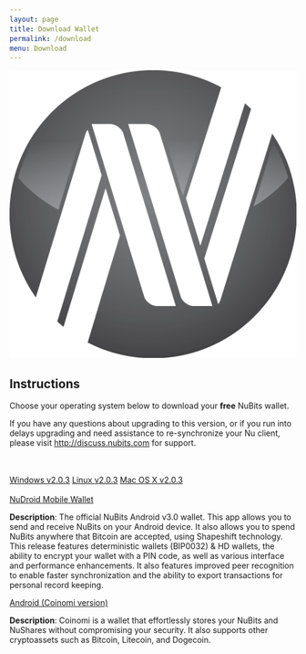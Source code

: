 ```yaml
---
layout: page
title: Download Wallet
permalink: /download
menu: Download
---
```

<div class="download-wallet">
  <div class="logo">
    <img src="/assets/img/global/logo-nu.png">
  </div>
  <div class="details">
    <h2>Instructions</h2>
    <p>Choose your operating system below to download your <b>free</b> NuBits wallet.
<p>If you have any questions about upgrading to this version, or if you run into delays upgrading and need assistance to re-synchronize your Nu client, please visit <a href="http://discuss.nubits.com">http://discuss.nubits.com</a> for support.</p>
<br><br>
    <div class="download-options">
      <a href="https://bitbucket.org/JordanLeePeershares/nubit/downloads/nu-2.0.3-win-gitian.zip" class="windows"><span>Windows v2.0.3</span></a>
      <a href="https://bitbucket.org/JordanLeePeershares/nubit/downloads/nu-2.0.3-linux-gitian.zip" class="linux"><span>Linux v2.0.3</span></a>
      <a href="https://bitbucket.org/JordanLeePeershares/nubit/downloads/nu-2.0.3-osx.dmg" class="mac"><span>Mac OS X v2.0.3</span></a>
<br><br>
       <a href="https://play.google.com/store/apps/details?id=com.matthewmitchell.nubits_android_wallet&hl=en" class="btn-large btn btn-info"><class="icon-android"></i> NuDroid Mobile Wallet</a>
       <p><b>Description</b>: The official NuBits Android v3.0 wallet. This app allows you to send and receive NuBits on your Android device. It also allows you to spend NuBits anywhere that Bitcoin are accepted, using Shapeshift technology. This release features deterministic wallets (BIP0032) & HD wallets, the ability to encrypt your wallet with a PIN code, as well as various interface and performance enhancements. It also features improved peer recognition to enable faster synchronization and the ability to export transactions for personal record keeping. </p>
       <a href="https://play.google.com/store/apps/details?id=com.coinomi.wallet" class="btn-large btn btn-info"><class="icon-android"></i> Android (Coinomi version)</a>
       <p><b>Description</b>: Coinomi is a wallet that effortlessly stores your NuBits and NuShares without compromising your security. It also supports other cryptoassets such as Bitcoin, Litecoin, and Dogecoin.</p>
    </div>
  </div>
</div>
